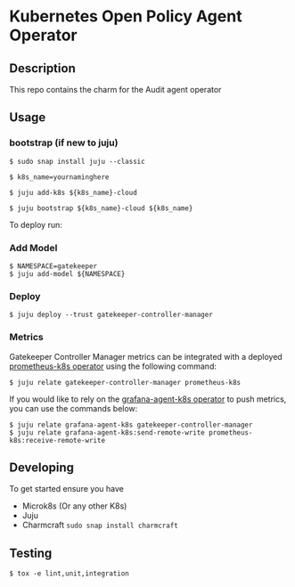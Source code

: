 # Kubernetes Open Policy Agent Operator


## Description

This repo contains the charm for the Audit agent operator

## Usage

### bootstrap (if new to juju)


```
$ sudo snap install juju --classic

$ k8s_name=yournaminghere

$ juju add-k8s ${k8s_name}-cloud

$ juju bootstrap ${k8s_name}-cloud ${k8s_name}

```

To deploy run:

### Add Model

```
$ NAMESPACE=gatekeeper
$ juju add-model ${NAMESPACE}

```


###  Deploy

```
$ juju deploy --trust gatekeeper-controller-manager

```

### Metrics
Gatekeeper Controller Manager metrics can be integrated with a deployed
[prometheus-k8s operator](https://charmhub.io/prometheus-k8s) using the following command:
```commandline
$ juju relate gatekeeper-controller-manager prometheus-k8s
```

If you would like to rely on the [grafana-agent-k8s operator](https://charmhub.io/grafana-agent-k8s) to push metrics, 
you can use the commands below:
```commandline
$ juju relate grafana-agent-k8s gatekeeper-controller-manager 
$ juju relate grafana-agent-k8s:send-remote-write prometheus-k8s:receive-remote-write
```

## Developing
To get started ensure you have

- Microk8s (Or any other K8s)
- Juju
- Charmcraft `sudo snap install charmcraft`


## Testing

```
$ tox -e lint,unit,integration
```
